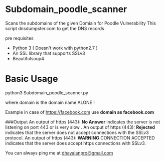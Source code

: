 # Subdomain_poodle_scanner
Scans the subdomains of the given Domiain for Poodle Vulnerability
  This script dnsdumpster.com to get the DNS records

pre requisites

 * Python 3 ( Doesn't work with python2.7 )
 * An SSL library that supports SSLv3
 * Beautifulsoup4

<h1>Basic Usage </h1>

  python3 Subdomain_poodle_scanner.py <domain>
  
  where domain is the domain name ALONE ! 
  
  Example in case of https://facebook.com use **domain as facebook.com**
  
###Output
An output of https (443): **No Answer** indicates the server is not listening on port 443 or is very slow .
An output of https (443): **Rejected** indicates that the server does not accept connections with the SSLv3 protocol.
An output of https (443): __**WARNING**__ CONNECTION ACCEPTED indicates that the server does accept https connections 
      with SSLv3. 

You can always ping me at dhayalanpro@gmail.com
